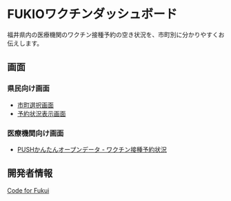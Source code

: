 # FUKIOワクチンダッシュボード

福井県内の医療機関のワクチン接種予約の空き状況を、市町別に分かりやすくお伝えします。

## 画面

### 県民向け画面

- [市町選択画面](https://code4fukui.github.io/vaccine_dashboard/select.html)
- [予約状況表示画面](https://code4fukui.github.io/vaccine_dashboard/)

### 医療機関向け画面

- [PUSHかんたんオープンデータ - ワクチン接種予約状況](https://push.sabae.cc/#type=vaccine)

## 開発者情報

[Code for Fukui](https://code4fukui.github.io/)
